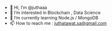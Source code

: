 - 👋 Hi, I’m @juthaaa
- 👀 I’m interested in Blockchain , Data Science
- 🌱 I’m currently learning Node.js / MongoDB
- 📫 How to reach me : juthatawat.sa@gmail.com

<!---
juthaaa/juthaaa is a ✨ special ✨ repository because its `README.md` (this file) appears on your GitHub profile.
You can click the Preview link to take a look at your changes.
--->
